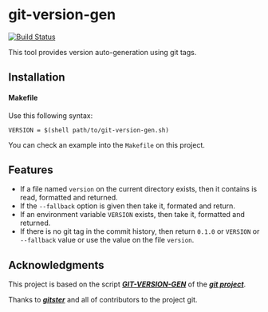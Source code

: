 git-version-gen
===============

[![Build Status][0]][1]

This tool provides version auto-generation using git tags.


Installation
------------

#### Makefile

Use this following syntax:

```
VERSION = $(shell path/to/git-version-gen.sh)
```

You can check an example into the `Makefile` on this project.

Features
--------

* If a file named `version` on the current directory exists, then it contains
  is read, formatted and returned.
* If the `--fallback` option is given then take it, formated and return.
* If an environment variable `VERSION` exists, then take it, formatted and returned.
* If there is no git tag in the commit history, then return `0.1.0` or `VERSION`
  or `--fallback` value or use the value on the file `version`.

Acknowledgments
---------------

This project is based on the script [***GIT-VERSION-GEN***][2] of the [***git project***][3].

Thanks to [***gitster***][4] and all of contributors to the project git.

[0]: https://travis-ci.org/alquerci/git-version-gen.png?branch=master
[1]: https://travis-ci.org/alquerci/git-version-gen
[2]: https://github.com/git/git/blob/master/GIT-VERSION-GEN
[3]: https://github.com/git/git
[4]: https://github.com/gitster
